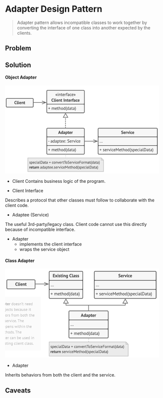 # Adapter Design Pattern

> Adapter pattern allows incompatible classes to work together by converting the interface of one class into another expected by the clients.

## Problem

## Solution

#### Object Adapter

![Object Adapter Structure](../res/adapter-for-obj-pattern-class-diagram.png)

+ Client
Contains business logic of the program.

+ Client Interface

Describes a protocol that other classes must follow to collaborate with the client code.

+ Adaptee (Service)

The useful 3rd-party/legacy class. Client code cannot use this directly because of incompatible interface.

+ Adapter
    - implements the client interface
    - wraps the service object

#### Class Adapter

![Class Adapter Structure](../res/adapter-for-class-pattern-class-diagram.png)

+ Adapter

Inherits behaviors from both the client and the service.

## Caveats
